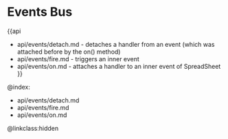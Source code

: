 Events Bus
============

{{api
- api/events/detach.md - detaches a handler from an event (which was attached before by the on() method)
- api/events/fire.md - triggers an inner event
- api/events/on.md - attaches a handler to an inner event of SpreadSheet
}}


@index:
- api/events/detach.md 
- api/events/fire.md 
- api/events/on.md



@linkclass:hidden